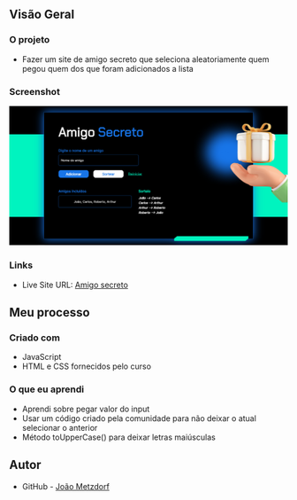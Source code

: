## Visão Geral

### O projeto

- Fazer um site de amigo secreto que seleciona aleatoriamente quem pegou quem dos que foram adicionados a lista

### Screenshot

![](./amigo-secreto.png)

### Links

- Live Site URL: [Amigo secreto](https://amigo-secreto-sigma-nine.vercel.app/)

## Meu processo

### Criado com

- JavaScript
- HTML e CSS fornecidos pelo curso

### O que eu aprendi

- Aprendi sobre pegar valor do input
- Usar um código criado pela comunidade para não deixar o atual selecionar o anterior
- Método toUpperCase() para deixar letras maiúsculas

## Autor

- GitHub - [João Metzdorf](https://github.com/joaometzdorf)
